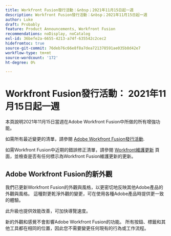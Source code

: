 ```yaml
---
title: Workfront Fusion發行活動：&nbsp；2021年11月15日起一週
description: Workfront Fusion發行活動：&nbsp；2021年11月15日起一週
author: Luke
draft: Probably
feature: Product Announcements, Workfront Fusion
recommendations: noDisplay, noCatalog
exl-id: 36befe2a-6655-4213-a74f-635542c2cec2
hidefromtoc: true
source-git-commit: 76deb76c66e8f8a7dea721378591ae035b8d42e7
workflow-type: tm+mt
source-wordcount: '172'
ht-degree: 0%

---
```


# Workfront Fusion發行活動： 2021年11月15日起一週

本頁說明2021年11月15日當週在Adobe Workfront Fusion中所做的所有增強功能。

如需所有最近變更的清單，請參閱 [Adobe Workfront Fusion發行活動](../../../product-announcements/product-releases/fusion-release-activity/fusion-release-activity.md).

如需Workfront Fusion中近期的錯誤修正清單，請參閱 [Workfront維護更新](https://experienceleague.adobe.com/docs/workfront-known-issues/releases/current-updates.html) 頁面，並檢查是否有任何標示為Workfront Fusion維護更新的更新。

## Adobe Workfront Fusion的新外觀

我們已更新Workfront Fusion的外觀與風格，以更密切地反映其他Adobe產品的外觀與風格。 這種對更乾淨外觀的變更，可在使用各種Adobe產品時提供更一致的體驗。

此升級也提供效能改善，可加快導覽速度。

新的外觀和感覺不會影響Adobe Workfront Fusion的功能。 所有按鈕、標籤和其他工具都在相同的位置，因此您不需要變更任何現有的行為或工作流程。

<!--
<div data-mc-conditions="QuicksilverOrClassic.Draft mode">
<h2>Adobe PDF Tools now available in Workfront Fusion</h2>
<p>Now you can use Adobe Workfront Fusion to create and modify PDFs. Because Workfront Fusion is part of the Adobe product suite, you don't need a separate Adobe account to use these modules.</p>
<p>With the Adobe PDF tools modules, you can:</p>
<ul>
<li> <p>Create a PDF from an image, document, or HTML file</p> </li>
<li> <p>Convert a PDF to an image or document</p> </li>
<li> <p>Combine PDF files into one larger PDF file</p> </li>
<li> <p>Secure a PDF file with a password, or remove password protection from a PDF</p> </li>
<li> <p>Compress PDF files to use less memory or bandwidth</p> </li>
<li> <p>Linearize a PDF file so that it can be read page-by-page before the entire file is downloaded</p> </li>
<li> <p>Use Optical Character Recognition (OCR) on a file</p> </li>
<li> <p>Modify a PDF by deleting or rotating certain pages</p> </li>
<li> <p>Get PDF file properties such as page count, version, or encryption</p> </li>
</ul>
<p>For more information, see <a href="../../../workfront-fusion/apps-and-their-modules/pdf-modules.md" class="MCXref xref" xrefformat="{para}">Adobe PDF&nbsp;Services</a>.</p>
</div>
-->
